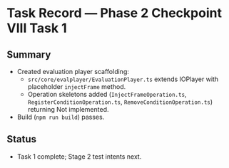 # Task Record — Phase 2 Checkpoint VIII Task 1

## Summary
- Created evaluation player scaffolding:
  - `src/core/evalplayer/EvaluationPlayer.ts` extends IOPlayer with placeholder `injectFrame` method.
  - Operation skeletons added (`InjectFrameOperation.ts`, `RegisterConditionOperation.ts`, `RemoveConditionOperation.ts`) returning Not implemented.
- Build (`npm run build`) passes.

## Status
- Task 1 complete; Stage 2 test intents next.
